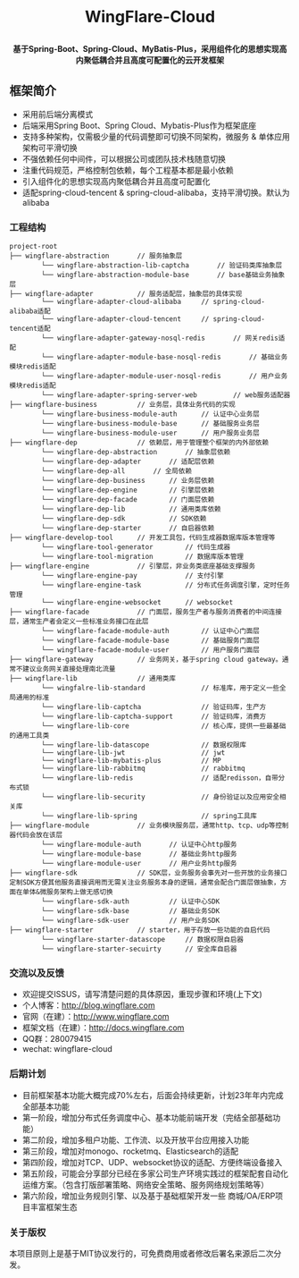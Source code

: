 <h1 align="center" style="margin: 30px 0 30px; font-weight: bold;">WingFlare-Cloud</h1>

<h4 align="center">基于Spring-Boot、Spring-Cloud、MyBatis-Plus，采用组件化的思想实现高内聚低耦合并且高度可配置化的云开发框架</h4>

## 框架简介

* 采用前后端分离模式
* 后端采用Spring Boot、Spring Cloud、Mybatis-Plus作为框架底座
* 支持多种架构，仅需极少量的代码调整即可切换不同架构，微服务 & 单体应用架构可平滑切换
* 不强依赖任何中间件，可以根据公司或团队技术栈随意切换
* 注重代码规范，严格控制包依赖，每个工程基本都是最小依赖
* 引入组件化的思想实现高内聚低耦合并且高度可配置化
* 适配spring-cloud-tencent & spring-cloud-alibaba，支持平滑切换。默认为alibaba

### 工程结构

~~~
project-root
├── wingflare-abstraction       // 服务抽象层
        └── wingflare-abstraction-lib-captcha       // 验证码类库抽象层
        └── wingflare-abstraction-module-base       // base基础业务抽象层
├── wingflare-adapter           // 服务适配层，抽象层的具体实现
        └── wingflare-adapter-cloud-alibaba     // spring-cloud-alibaba适配
        └── wingflare-adapter-cloud-tencent     // spring-cloud-tencent适配
        └── wingflare-adapter-gateway-nosql-redis       // 网关redis适配
        └── wingflare-adapter-module-base-nosql-redis       // 基础业务模块redis适配
        └── wingflare-adapter-module-user-nosql-redis       // 用户业务模块redis适配
        └── wingflare-adapter-spring-server-web         // web服务适配器
├── wingflare-business          // 业务层，具体业务代码的实现
        └── wingflare-business-module-auth      // 认证中心业务层
        └── wingflare-business-module-base      // 基础服务业务层
        └── wingflare-business-module-user      // 用户服务业务层
├── wingflare-dep               // 依赖层，用于管理整个框架的内外部依赖
        └── wingflare-dep-abstraction       // 抽象层依赖
        └── wingflare-dep-adapter       // 适配层依赖
        └── wingflare-dep-all       // 全局依赖
        └── wingflare-dep-business      // 业务层依赖
        └── wingflare-dep-engine        // 引擎层依赖
        └── wingflare-dep-facade        // 门面层依赖
        └── wingflare-dep-lib           // 通用类库依赖
        └── wingflare-dep-sdk           // SDK依赖
        └── wingflare-dep-starter       // 自启器依赖
├── wingflare-develop-tool      // 开发工具包，代码生成器数据库版本管理等
        └── wingflare-tool-generator        // 代码生成器
        └── wingflare-tool-migration        // 数据库版本管理
├── wingflare-engine            // 引擎层，非业务类底座基础支撑服务
        └── wingflare-engine-pay            // 支付引擎
        └── wingflare-engine-task           // 分布式任务调度引擎，定时任务管理
        └── wingflare-engine-websocket      // websocket
├── wingflare-facade            // 门面层，服务生产者与服务消费者的中间连接层，通常生产者会定义一些标准业务接口在此层
        └── wingflare-facade-module-auth        // 认证中心门面层
        └── wingflare-facade-module-base        // 基础服务门面层
        └── wingflare-facade-module-user        // 用户服务门面层
├── wingflare-gateway           // 业务网关，基于spring cloud gateway。通常不建议业务网关直接处理南北流量
├── wingflare-lib               // 通用类库
        └── wingfalre-lib-standard              // 标准库，用于定义一些全局通用的标准
        └── wingflare-lib-captcha               // 验证码库，生产方
        └── wingflare-lib-captcha-support       // 验证码库，消费方
        └── wingflare-lib-core                  // 核心库，提供一些最基础的通用工具类
        └── wingflare-lib-datascope             // 数据权限库
        └── wingflare-lib-jwt                   // jwt
        └── wingflare-lib-mybatis-plus          // MP
        └── wingflare-lib-rabbitmq              // rabbitmq
        └── wingflare-lib-redis                 // 适配redisson，自带分布式锁
        └── wingflare-lib-security              // 身份验证以及应用安全相关库
        └── wingflare-lib-spring                // spring工具库
├── wingflare-module            // 业务模块服务层，通常http、tcp、udp等控制器代码会放在该层
        └── wingflare-module-auth       // 认证中心http服务
        └── wingflare-module-base       // 基础业务http服务
        └── wingflare-module-user       // 用户业务http服务
├── wingflare-sdk               // SDK层，业务服务会事先对一些开放的业务接口定制SDK方便其他服务直接调用而无需关注业务服务本身的逻辑，通常会配合门面层做抽象，方面在单体&微服务架构上做无感切换
        └── wingflare-sdk-auth          // 认证中心SDK
        └── wingflare-sdk-base          // 基础业务SDK
        └── wingflare-sdk-user          // 用户业务SDK
├── wingflare-starter           // starter，用于存放一些功能的自启代码
        └── wingflare-starter-datascope     // 数据权限自启器
        └── wingflare-starter-secuirty      // 安全库自启器
~~~

### 交流以及反馈
* 欢迎提交ISSUS，请写清楚问题的具体原因，重现步骤和环境(上下文)
* 个人博客：http://blog.wingflare.com
* 官网（在建）：http://www.wingflare.com
* 框架文档（在建）：http://docs.wingflare.com
* QQ群：280079415
* wechat: wingflare-cloud

### 后期计划
* 目前框架基本功能大概完成70%左右，后面会持续更新，计划23年年内完成全部基本功能
* 第一阶段，增加分布式任务调度中心、基本功能前端开发（完结全部基础功能）
* 第二阶段，增加多租户功能、工作流、以及开放平台应用接入功能
* 第三阶段，增加对monogo、rocketmq、Elasticsearch的适配
* 第四阶段，增加对TCP、UDP、websocket协议的适配、方便终端设备接入
* 第五阶段，可能会分享部分已经在多家公司生产环境实践过的框架配套自动化运维方案。（包含打版部署策略、网络安全策略、服务网络规划策略等）
* 第六阶段，增加业务规则引擎、以及基于基础框架开发一些 商城/OA/ERP项目丰富框架生态

### 关于版权
本项目原则上是基于MIT协议发行的，可免费商用或者修改后署名来源后二次分发。